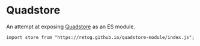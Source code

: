 # Quadstore

An attempt at exposing [Quadstore](https://github.com/beautifulinteractions/node-quadstore) as an ES module.

    import store from "https://retog.github.io/quadstore-module/index.js";